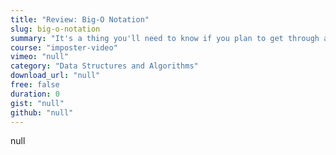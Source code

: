 ```yaml
---
title: "Review: Big-O Notation"
slug: big-o-notation
summary: "It's a thing you'll need to know if you plan to get through any interview. It's actually quite useful and in this post I'll hopefully make the case that's it's simple as well."
course: "imposter-video"
vimeo: "null"
category: "Data Structures and Algorithms"
download_url: "null"
free: false
duration: 0
gist: "null"
github: "null"
---
```


null
